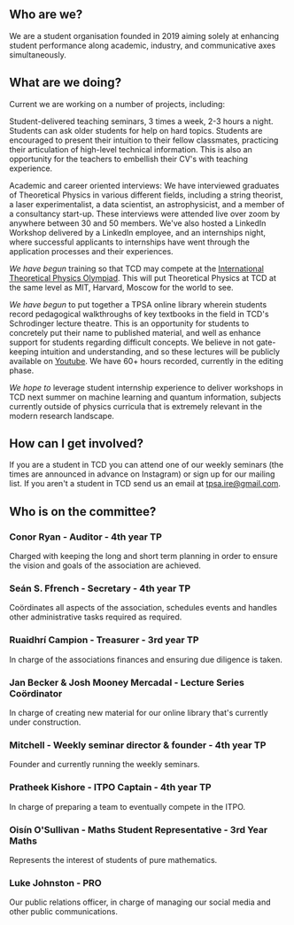 ## Who are we?

We are a student organisation founded in 2019 aiming solely at enhancing student performance along academic, industry, and communicative axes simultaneously. 

## What are we doing?

Current we are working on a number of projects, including:

Student-delivered teaching seminars, 3 times a week, 2-3 hours a night. Students can ask older students for help on hard topics. Students are encouraged to present their intuition to their fellow classmates, practicing their articulation of high-level technical information. This is also an opportunity for the teachers to embellish their CV's with teaching experience.

Academic and career oriented interviews: We have interviewed graduates of Theoretical Physics in various different fields, including a string theorist, a laser experimentalist, a data scientist, an astrophysicist, and a member of a consultancy start-up. These interviews were attended live over zoom by anywhere between 30 and 50 members. We've also hosted a LinkedIn Workshop delivered by a LinkedIn employee, and an internships night, where successful applicants to internships have went through the application processes and their experiences. 

*We have begun* training so that TCD may compete at the [International Theoretical Physics Olympiad](http://thworldcup.com/about2022). This will put Theoretical Physics at TCD at the same level as MIT, Harvard, Moscow for the world to see.

*We have begun* to put together a TPSA online library wherein students record pedagogical walkthroughs of key textbooks in the field in TCD's Schrodinger lecture theatre. This is an opportunity for students to concretely put their name to published material, and well as enhance support for students regarding difficult concepts. We believe in not gate-keeping intuition and understanding, and so these lectures will be publicly available on [Youtube](https://www.youtube.com/channel/UCAhMHA7C3mo0MaASsM4Nweg). We have 60+ hours recorded, currently in the editing phase. 

*We hope to* leverage student internship experience to deliver workshops in TCD next summer on machine learning and quantum information, subjects currently outside of physics curricula that is extremely relevant in the modern research landscape.

## How can I get involved?

If you are a student in TCD you can attend one of our weekly seminars (the times are announced in advance on Instagram) or sign up for our mailing list. If you aren't a student in TCD send us an email at [tpsa.ire@gmail.com](mailto:tpsa.ire@gmail.com).

## Who is on the committee?

### Conor Ryan - Auditor - 4th year TP
Charged with keeping the long and short term planning in order to ensure the vision and goals of the association are achieved.

### Seán S. Ffrench - Secretary - 4th year TP
Coördinates all aspects of the association, schedules events and handles other administrative tasks required as required.

### Ruaidhrí Campion - Treasurer - 3rd year TP
In charge of the associations finances and ensuring due diligence is taken.

### Jan Becker & Josh Mooney Mercadal - Lecture Series Coördinator
In charge of creating new material for our online library that's currently under construction.

### Mitchell - Weekly seminar director & founder - 4th year TP
Founder and currently running the weekly seminars.

### Pratheek Kishore - ITPO Captain - 4th year TP
In charge of preparing a team to eventually compete in the ITPO.

### Oisín O'Sullivan - Maths Student Representative - 3rd Year Maths
Represents the interest of students of pure mathematics.

### Luke Johnston - PRO
Our public relations officer, in charge of managing our social media and other public communications.

